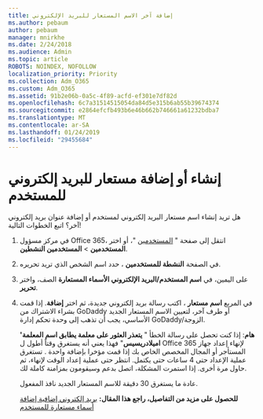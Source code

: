 ```yaml
---
title: إضافة آخر الاسم المستعار للبريد الإلكتروني
ms.author: pebaum
author: pebaum
manager: mnirkhe
ms.date: 2/24/2018
ms.audience: Admin
ms.topic: article
ROBOTS: NOINDEX, NOFOLLOW
localization_priority: Priority
ms.collection: Adm_O365
ms.custom: Adm_O365
ms.assetid: 91b2e06b-0a5c-4f89-acfd-ef301e7df82d
ms.openlocfilehash: 6c7a31514515054da84d5e315b6ab55b39674374
ms.sourcegitcommit: e2864efcfb493b6e46b662b746661a61232bdba7
ms.translationtype: MT
ms.contentlocale: ar-SA
ms.lasthandoff: 01/24/2019
ms.locfileid: "29455684"
---
```

# <a name="create-or-add-an-email-alias-for-a-user"></a>إنشاء أو إضافة مستعار للبريد إلكتروني للمستخدم

هل تريد إنشاء اسم مستعار البريد إلكتروني لمستخدم أو إضافة عنوان بريد إلكتروني آخر؟ اتبع الخطوات التالية!
  
1. في مركز مسؤول Office 365، انتقل إلى صفحة " [المستخدمين](https://go.microsoft.com/fwlink/p/?linkid=834822) "، أو اختر **المستخدمين** \> **المستخدمين النشطين**.
    
2. في الصفحة **النشطة للمستخدمين** ، حدد اسم الشخص الذي تريد تحريره. 
    
3. على اليمين، في **اسم المستخدم/البريد الإلكتروني الأسماء المستعارة** الصف، واختر **تحرير**.
    
4. في المربع **اسم مستعار** ، اكتب رسالة بريد إلكتروني جديدة، ثم اختر **إضافة**. إذا قمت بشراء الاشتراك من GoDaddy أو طرف آخر، لتعيين الاسم المستعار الجديد الأساسي، يجب أن تذهب إلى وحدة تحكم إدارة GoDaddy/الزوجة. 
    
    **هام**: إذا كنت تحصل على رسالة الخطأ " **يتعذر العثور على معلمة يطابق اسم المعلمة' اميلادريسيس**" فهذا يعني أنه يستغرق وقتاً أطول ل Office 365 لإنهاء إعداد جهاز المستأجر أو المجال المخصص الخاص بك إذا قمت مؤخرا بإضافة واحدة . تستغرق عملية الإعداد حتى 4 ساعات حتى يكتمل. انتظر حتى عملية إعداد الوقت لإنهاء، ثم حاول مرة أخرى. إذا استمرت المشكلة، اتصل بدعم وسيقومون بمزامنة كاملة لك.
    
    عادة ما يستغرق 30 دقيقة للاسم المستعار الجديد نافذ المفعول.
    
    **للحصول على مزيد من التفاصيل، راجع هذا المقال:** [بريد إلكتروني إضافية إضافة أسماء مستعارة للمستخدم](https://support.office.com/article/https://support.office.com/en-US/article/Add-additional-email-aliases-to-a-user-0b0bd900-68b1-4bf5-808b-5d240a7739f4.aspx)
    

